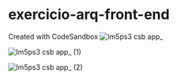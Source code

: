 # exercicio-arq-front-end
Created with CodeSandbox
![lm5ps3 csb app_](https://github.com/user-attachments/assets/ba3f5d7a-6bd3-43db-aa56-d8f3bc4e6666)

![lm5ps3 csb app_ (1)](https://github.com/user-attachments/assets/87d46b8b-56a4-487a-b5ce-71f231463fec)

![lm5ps3 csb app_ (2)](https://github.com/user-attachments/assets/9b16cb46-23f3-4113-a227-8bb0a9e65720)

